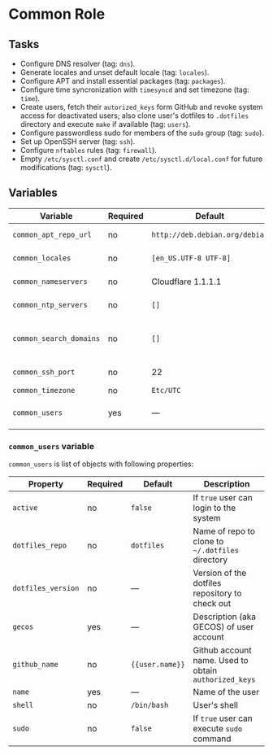 # Common Role

## Tasks

- Configure DNS resolver (tag: `dns`).
- Generate locales and unset default locale (tag: `locales`).
- Configure APT and install essential packages (tag: `packages`).
- Configure time syncronization with `timesyncd` and set timezone (tag: `time`).
- Create users, fetch their `autorized_keys` form GitHub and revoke system
  access for deactivated users; also clone user's dotfiles to `.dotfiles`
  directory and execute `make` if available (tag: `users`).
- Configure passwordless sudo for members of the `sudo` group (tag: `sudo`).
- Set up OpenSSH server (tag: `ssh`).
- Configure `nftables` rules (tag: `firewall`).
- Empty `/etc/sysctl.conf` and create `/etc/sysctl.d/local.conf` for future
  modifications (tag: `sysctl`).

## Variables

| Variable                | Required | Default                        | Description                                           |
| ----------------------- | -------- | ------------------------------ | ----------------------------------------------------- |
| `common_apt_repo_url`   | no       | `http://deb.debian.org/debian` | URL of APT repository                                 |
| `common_locales`        | no       | `[en_US.UTF-8 UTF-8]`          | List of locales                                       |
| `common_nameservers`    | no       | Cloudflare 1.1.1.1             | List of nameservers                                   |
| `common_ntp_servers`    | no       | `[]`                           | List of NTP servers                                   |
| `common_search_domains` | no       | `[]`                           | List of additional DNS search domains                 |
| `common_ssh_port`       | no       | 22                             | SSH server port                                       |
| `common_timezone`       | no       | `Etc/UTC`                      | Timezone                                              |
| `common_users`          | yes      | —                              | See [`common_users` variable](#common_users-variable) |

### `common_users` variable

`common_users` is list of objects with following properties:

| Property           | Required | Default         | Description                                           |
| ------------------ | -------- | --------------- | ----------------------------------------------------- |
| `active`           | no       | `false`         | If `true` user can login to the system                |
| `dotfiles_repo`    | no       | `dotfiles`      | Name of repo to clone to `~/.dotfiles` directory      |
| `dotfiles_version` | no       | —               | Version of the dotfiles repository to check out       |
| `gecos`            | yes      | —               | Description (aka GECOS) of user account               |
| `github_name`      | no       | `{{user.name}}` | Github account name. Used to obtain `authorized_keys` |
| `name`             | yes      | —               | Name of the user                                      |
| `shell`            | no       | `/bin/bash`     | User's shell                                          |
| `sudo`             | no       | `false`         | If `true` user can execute `sudo` command             |
